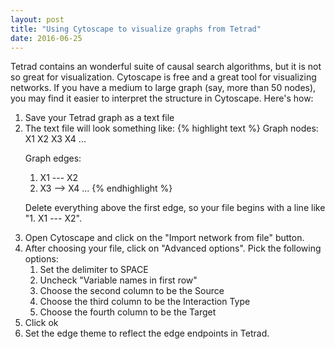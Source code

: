 ```yaml
---
layout: post
title: "Using Cytoscape to visualize graphs from Tetrad"
date: 2016-06-25
---
```


Tetrad contains an wonderful suite of causal search algorithms, but it is not so great 
for visualization. Cytoscape is free and a great tool for visualizing networks. If you 
have a medium to large graph (say, more than 50 nodes), you may find it easier to 
interpret the structure in Cytoscape. Here's how:

<ol>
<li> Save your Tetrad graph as a text file </li>
<li> The text file will look something like:
{% highlight text %}
Graph nodes:
X1 X2 X3 X4 ...

Graph edges:
1. X1 --- X2
2. X3 --> X4
...
{% endhighlight %}

Delete everything above the first edge, so your file begins with a line like "1. X1 --- X2". </li>
<li> Open Cytoscape and click on the "Import network from file" button. </li>
<li> After choosing your file, click on "Advanced options". Pick the following options: 
<ol>
<li> Set the delimiter to SPACE </li>
<li> Uncheck "Variable names in first row" </li>
<li> Choose the second column to be the Source </li>
<li> Choose the third column to be the Interaction Type </li>
<li> Choose the fourth column to be the Target </li>
</ol>
</li>
<li> Click ok </li>
<li> Set the edge theme to reflect the edge endpoints in Tetrad. </li>
</ol>
